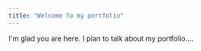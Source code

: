 ```yaml
---
title: "Welcome To my portfolio"
---
```


I'm glad you are here. I plan to talk about my portfolio....
